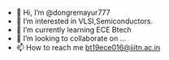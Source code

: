 - 👋 Hi, I’m @dongremayur777
- 👀 I’m interested in VLSI,Semiconductors.
- 🌱 I’m currently learning ECE Btech
- 💞️ I’m looking to collaborate on ...
- 📫 How to reach me bt19ece016@iiitn.ac.in

<!---
dongremayur777/dongremayur777 is a ✨ special ✨ repository because its `README.md` (this file) appears on your GitHub profile.
You can click the Preview link to take a look at your changes.
--->
